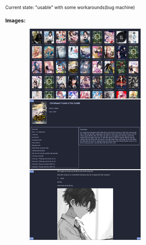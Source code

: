 Current state: "usable" with some workarounds(bug machine) 

### Images:


<div align="center">
  <img src="./Image/1.png" width="350"></img>
  <img src="./Image/2.png" width="350"></img>
  <img src="./Image/3.png" width="350"></img>
</div>
